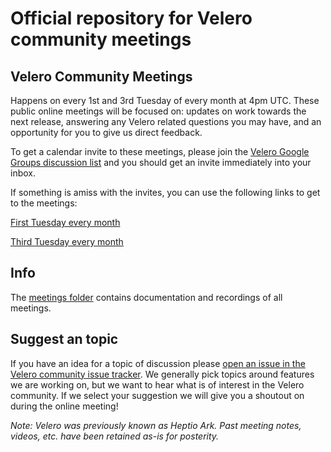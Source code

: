 # Official repository for Velero community meetings

## Velero Community Meetings

Happens on every 1st and 3rd Tuesday of every month at 4pm UTC. These public online meetings will be focused on: updates on work towards the next release, answering any Velero related questions you may have, and an opportunity for you to give us direct feedback.

To get a calendar invite to these meetings, please join the [Velero Google Groups discussion list](https://groups.google.com/forum/#!forum/projectvelero) and you should get an invite immediately into your inbox.

If something is amiss with the invites, you can use the following links to get to the meetings:

[First Tuesday every month](https://VMware.zoom.us/j/551441444)

[Third Tuesday every month](https://VMware.zoom.us/j/324372812)

## Info

The [meetings folder](meetings) contains documentation and recordings of all meetings.

## Suggest an topic

If you have an idea for a topic of discussion please [open an issue in the Velero community issue tracker](https://github.com/heptio/velero-community/issues).
We generally pick topics around features we are working on, but we want to hear what is of interest in the Velero community.
If we select your suggestion we will give you a shoutout on during the online meeting!

*Note: Velero was previously known as Heptio Ark. Past meeting notes, videos, etc. have been retained as-is for posterity.*
